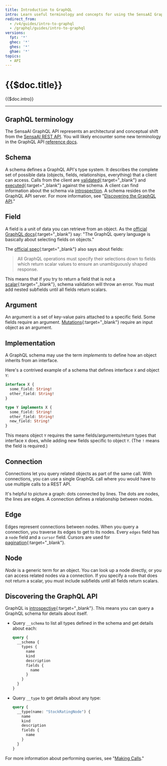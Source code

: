 ```yaml
---
title: Introduction to GraphQL
intro: Learn useful terminology and concepts for using the SensaAI GraphQL API.
redirect_from:
  - /v4/guides/intro-to-graphql
  - /graphql/guides/intro-to-graphql
versions:
  fpt: '*'
  ghec: '*'
  ghes: '*'
  ghae: '*'
topics:
  - API
---
```


# {{$doc.title}}

{{$doc.intro}}

---

## GraphQL terminology

The SensaAI GraphQL API represents an architectural and conceptual shift from the [ SensaAI REST API](/rest-api/about-the-rest-api). You will likely encounter some new terminology in the GraphQL API [reference docs](/graphql-api/reference).

## Schema

A schema defines a GraphQL API's type system. It describes the complete set of possible data (objects, fields, relationships, everything) that a client can access. Calls from the client are [validated](https://graphql.org/learn/validation/){:target="_blank"} and [executed](https://graphql.org/learn/execution/){:target="_blank"} against the schema. A client can find information about the schema via [introspection](#discovering-the-graphql-api). A schema resides on the GraphQL API server. For more information, see "[Discovering the GraphQL API](#discovering-the-graphql-api)."

## Field

A field is a unit of data you can retrieve from an object. As the [official GraphQL docs](https://graphql.org/learn/schema/){:target="_blank"} say:
"The GraphQL query language is basically about selecting fields on objects."

The [official spec](https://spec.graphql.org/October2021/#sec-Language.Fields){:target="_blank"} also says about fields:

> All GraphQL operations must specify their selections down to fields which return scalar values to ensure an unambiguously shaped response.

This means that if you try to return a field that is not a [scalar](https://graphql.org/learn/schema/#scalar-types){:target="_blank"}, schema validation will throw an error. You must add nested subfields until all fields return scalars.

## Argument

An argument is a set of key-value pairs attached to a specific field. Some fields require an argument. [Mutations](/graphql-api/making-calls#about-mutations){:target="_blank"} require an input object as an argument.

## Implementation

A GraphQL schema may use the term _implements_ to define how an object inherits from an interface.

Here's a contrived example of a schema that defines interface `X` and object `Y`:

```graphql
interface X {
  some_field: String!
  other_field: String!
}

type Y implements X {
  some_field: String!
  other_field: String!
  new_field: String!
}
```

This means object `Y` requires the same fields/arguments/return types that interface `X` does, while adding new fields specific to object `Y`. (The `!` means the field is required.)

## Connection

Connections let you query related objects as part of the same call. With connections, you can use a single GraphQL call where you would have to use multiple calls to a REST API. 

It's helpful to picture a graph: dots connected by lines. The dots are nodes, the lines are edges. A connection defines a relationship between nodes.

## Edge

Edges represent connections between nodes. When you query a connection, you traverse its edges to get to its nodes. Every `edges` field has a `node` field and a `cursor` field. Cursors are used for [pagination](https://graphql.org/learn/pagination/){:target="_blank"}.

## Node

_Node_ is a generic term for an object. You can look up a node directly, or you can access related nodes via a connection. If you specify a `node` that does not return a scalar, you must include subfields until all fields return scalars.

## Discovering the GraphQL API

GraphQL is [introspective](https://graphql.org/learn/introspection/){:target="_blank"}. This means you can query a GraphQL schema for details about itself.

- Query `__schema` to list all types defined in the schema and get details about each:

  ```graphql
  query {
    __schema {
      types {
        name
        kind
        description
        fields {
          name
        }
      }
    }
  }
  ```

- Query `__type` to get details about any type:

  ```graphql
  query {
    __type(name: "StockRatingNode") {
      name
      kind
      description
      fields {
        name
      }
    }
  }
  ```
<!--
- You can also run an _introspection query_ of the schema via a `GET` request:

  ```shell
  curl -H "api_key: YOUR_API_KEY" https://sensaai.com/graphiql
  ```

  The results are in JSON, so we recommend pretty-printing them for easier reading and searching. You can use a command-line tool like [jq](https://stedolan.github.io/jq/) or pipe the results into `python -m json.tool` for this purpose.

  ::alert{type="info"}

  **Note**: The introspection query is probably the only `GET` request you'll run in GraphQL. If you're passing a body, the GraphQL request method is `POST`, whether it's a query or a mutation.

  ::
-->
  For more information about performing queries, see "[Making Calls](/graphql-api/making-calls)."

